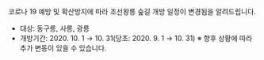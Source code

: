 코로나 19 예방 및 확산방지에 따라 조선왕릉 숲길 개방 일정이 변경됨을 알려드립니다.
- 대상: 동구릉, 사릉, 광릉
- 개방기간: 2020. 10. 1 → 10. 31(당초: 2020. 9. 1 → 10. 31)
※ 향후 상황에 따라 추가 변동이 있을 수 있습니다.